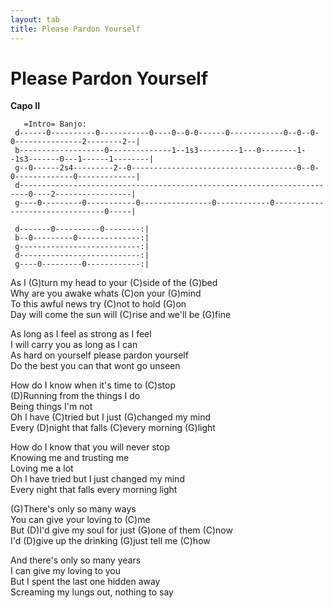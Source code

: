 ```yaml
---
layout: tab
title: Please Pardon Yourself
---
```

# Please Pardon Yourself

**Capo II**  
  

``` 
   =Intro= Banjo:
 d------0----------0-----------0----0--0-0------0------------0--0--0-0---------------2--------2--|
 b-------------------0--------------1--1s3---------1---0--------1--1s3-------0---1------1--------|
 g--0------2s4---------2--0-------------------------------------0--0-0-------------0-------------|
 d------------------------------------------------------------------------0----2-----------------|
 g----0---------0-----------0----------------0------------0--------------------------------0-----|
 
 d-------0----------0--------:|
 b--0---------0--------------:|
 g---------------------------:|
 d---------------------------:|
 g----0---------0------------:|
```

  
As I (G)turn my head to your (C)side of the (G)bed  
Why are you awake whats (C)on your (G)mind  
To this awful news try (C)not to hold (G)on  
Day will come the sun will (C)rise and we'll be (G)fine  
  
As long as I feel as strong as I feel  
I will carry you as long as I can  
As hard on yourself please pardon yourself  
Do the best you can that wont go unseen  
  
How do I know when it's time to (C)stop  
(D)Running from the things I do  
Being things I'm not  
Oh I have (C)tried but I just (G)changed my mind  
Every (D)night that falls (C)every morning (G)light  
  
How do I know that you will never stop  
Knowing me and trusting me  
Loving me a lot  
Oh I have tried but I just changed my mind  
Every night that falls every morning light  
  
(G)There's only so many ways  
You can give your loving to (C)me  
But (D)I'd give my soul for just (G)one of them (C)now  
I'd (D)give up the drinking (G)just tell me (C)how  
  
And there's only so many years  
I can give my loving to you  
But I spent the last one hidden away  
Screaming my lungs out, nothing to say
